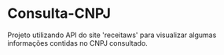 # Consulta-CNPJ
Projeto utilizando API do site 'receitaws' para visualizar algumas informações contidas no CNPJ consultado.
